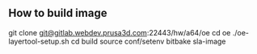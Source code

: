 How to build image
--------------------------------------------------------------------------------

git clone git@gitlab.webdev.prusa3d.com:22443/hw/a64/oe
cd oe
./oe-layertool-setup.sh
cd build
source conf/setenv
bitbake sla-image